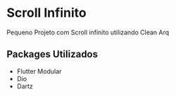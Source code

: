 # Scroll Infinito

Pequeno Projeto com Scroll infinito utilizando Clean Arq

## Packages Utilizados

- Flutter Modular
- Dio
- Dartz



